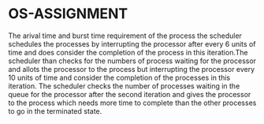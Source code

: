 # OS-ASSIGNMENT
The arival time and burst time requirement of the process the scheduler schedules the processes by interrupting the processor after every 6 units of time and does consider the completion of the process in this iteration.The scheduler than checks for the numbers of process waiting for the processor and allots the processor to the process but interrupting the processor every 10 units of time and consider the completion of the processes in this iteration. The scheduler checks the number of processes waiting in the queue for the processor after the second iteration and gives the processor to the process which needs more time to complete than the other processes to go in the terminated state.   
